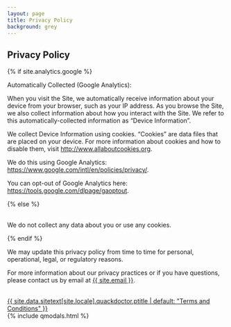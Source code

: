 ```yaml
---
layout: page
title: Privacy Policy
background: grey
---
```


<div class="col-lg-12 text-center">
	<h2 class="section-heading text-uppercase">Privacy Policy</h2>
</div>




{% if site.analytics.google %}

Automatically Collected (Google Analytics):

When you visit the Site, we automatically receive information about your device from your browser, such as your IP address. As you browse the Site, we also collect information about how you interact with the Site. We refer to this automatically-collected information as “Device Information”.

We collect Device Information using cookies. “Cookies” are data files that are placed on your device. For more information about cookies and how to disable them, visit http://www.allaboutcookies.org.

We do this using Google Analytics: <https://www.google.com/intl/en/policies/privacy/>.

You can opt-out of Google Analytics here: <https://tools.google.com/dlpage/gaoptout>.

{% else %}


<br>
We do not collect any data about you or use any cookies.

{% endif %}


We may update this privacy policy from time to time for personal, operational, legal, or regulatory reasons.


For more information about our privacy practices or if you have questions, please contact us by email at <a href="mailto:{{ site.email }}">{{ site.email }}</a>.

<br>
<div class="container">
  <div class="row">
      <a class="quackdoctor-link" data-toggle="modal" href="#q1">
       <div class="text-uppercase">{{ site.data.sitetext[site.locale].quackdoctor.ptitle | default: "Terms and Conditions" }}</div>
      </a>
  </div>
</div>
{% include qmodals.html %}
<br>